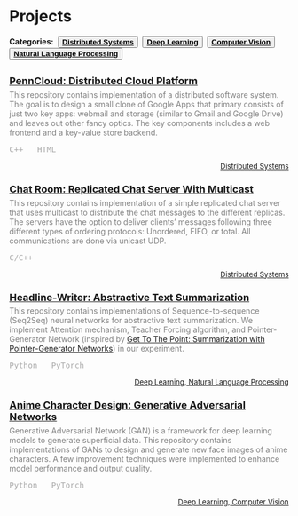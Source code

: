 # Projects


<link rel="stylesheet" href="/projects.css">
<link rel="stylesheet" href="https://cdnjs.cloudflare.com/ajax/libs/font-awesome/4.7.0/css/font-awesome.min.css">

<!-- {{< image width=100% src="/img/projects/penn-cloud/featured-image-alt1.JPG" >}} -->

<!-- Page Container -->
<div class="w3-content w3-margin-top" style="max-width:1400px;">

<p style="color:inherit;font-size:14px;margin-top: 1.0em;margin-bottom: 2.0em"><i class="fa fa-tags fa-fw"></i> <b>Categories:</b>&nbsp;&nbsp;<button class="button button1"><b><a href="/tags/distributed-systems" style="color:inherit;">Distributed Systems</a></b></button>&nbsp;&nbsp;<button class="button button1"><b><a href="/tags/deep-learning" style="color:inherit;">Deep Learning</a></b></button>&nbsp;&nbsp;<button class="button button1"><b><a href="/tags/computer-vision" style="color:inherit;">Computer Vision</a></b></button>&nbsp;&nbsp;<button class="button button1"><b><a href="/tags/natural-language-processing" style="color:inherit;">Natural Language Processing</a></b></button>

<!-- The Grid -->
<div class="w3-row-padding">

<div class="w3-half">
<!-- <div class="w3-col"> -->
<div class="w3-container w3-card w3-margin-bottom w3-border w3-round w3-hover-border-cyan">
<!-- <div class="w3-panel w3-border w3-round w3-hover-border-cyan"> -->
<div class="w3-container">
<p style="text-align:left;font-size:36px;margin-top: 0.55em;margin-bottom: 0.5em"><a href="/penn-cloud/"><i class="fa fa-folder-o fa-fw"></i></a>
	<span style="float:right;color:darkgray;font-size:20px">
    	<!-- <a href="/penn-cloud/"><i class="fa fa-external-link fa-fw"></i></a> -->
    	<i class="fa fa-github fa-fw"></i>
    	<i class="fa fa-file-pdf-o fa-fw"></i>
    	<a href="/penn-cloud/"><i class="fa fa-external-link-square fa-fw"></i></a>
	</span></p>
<!-- <p style="color:darkgray;font-size:14px;margin-top: 2.0em;margin-bottom: -0.5em">December 2021</p> -->
<h3><a href="/penn-cloud/" style="color: inherit;font-size:18px">PennCloud: Distributed Cloud Platform</a></h3>
<!-- <p style="color:darkgray;font-size:15px;margin-top: -0.5em"><i class="fa fa-user-circle fa-fw"></i><a href="/"> Roy Wu</a>, Thomas Donnelly, Katrina Ashton, Jacob Glenn</p> -->
<p style="color:gray;font-size:14px;margin-top: -0.75em">This repository contains implementation of a distributed software system. The goal is to design a small clone of Google Apps that primary consists of just two key apps: webmail and storage (similar to Gmail and Google Drive) and leaves out other fancy optics. The key components includes a web frontend and a key-value store backend.</p>
<!-- <p style="text-align:right;font-family:inherit;color:inherit;font-size:13px;margin-top: 0.75em;margin-bottom: -0.25em"><i class="fa fa-tags fa-fw"></i><a href="/tags/distributed-systems/" style="color:inherit;"> Distributed Systems</a>
	<span style="float:left;font-family:monospace;color:darkgray;font-size:14px">
        C++&nbsp;&nbsp;&nbsp;HTML
    </span></p><br> -->
<p style="font-family:monospace;color:darkgray;font-size:14px">C++&nbsp;&nbsp;&nbsp;HTML</p>
<p style="text-align:right;font-family:inherit;color:inherit;font-size:13px;margin-top: 0.5em;margin-bottom: 1.75em"><i class="fa fa-tags fa-fw"></i><a href="/tags/distributed-systems/" style="color:inherit;"> Distributed Systems</a></p>
<!-- <p style="text-align: right;color:inherit;font-size:13px;margin-top: -1.0em;margin-bottom: 0.25em"><i class="fa fa-tags fa-fw"></i><a href="/tags/distributed-systems/" style="color:inherit;"> Distributed Systems</a></p> -->
<!-- <a href="/penn-cloud/" style="color:inherit;"><button class="button button2"><b>blog</b></button></a> 
<button class="button button4"><b><span style="color:lightgray;">paper</span></b></button>
<button class="button button4"><b><span style="color:lightgray;">code</span></b></button> -->
<!-- <br><br> -->
<!-- <hr> -->
</div>
</div>
</div>

<div class="w3-half">
<!-- <div class="w3-col"> -->

<div class="w3-container w3-card w3-margin-bottom w3-border w3-round w3-hover-border-cyan">
<!-- <div class="w3-panel w3-border w3-round w3-hover-border-cyan"> -->
<div class="w3-container">
<p style="text-align:left;font-size:36px;margin-top: 0.55em;margin-bottom: 0.5em"><a href="/chat-server"><i class="fa fa-folder-o fa-fw"></i></a>
	<span style="float:right;color:darkgray;font-size:20px">
    	<!-- <a href="/artificial-anime-character-design/"><i class="fa fa-external-link fa-fw"></i></a> -->
<!--     	<a href=""><i class="fa fa-github fa-fw"></i></a>
    	<a href=""><i class="fa fa-file-pdf-o fa-fw"></i></a>
    	<a href=""><i class="fa fa-external-link-square fa-fw"></i></a> -->
    	<i class="fa fa-github fa-fw"></i>
    	<i class="fa fa-file-pdf-o fa-fw"></i>
    	<a href="/chat-server/"><i class="fa fa-external-link-square fa-fw"></i></a>
	</span></p>
<!-- <p style="color:darkgray;font-size:14px;margin-top: 2.0em;margin-bottom: -0.5em">May 2020</p> -->
<h3><a href="/chat-server/" style="color: inherit;font-size:18px">Chat Room: Replicated Chat Server With Multicast</a></h3>
<!-- <p style="color:darkgray;font-size:15px;margin-top: -0.5em"><i class="fa fa-user-circle fa-fw"></i><a href="/"> Roy Wu</a>, Henglin Wu, Ruilin Zhao, Chenyuan Li</p> -->
<p style="color:gray;font-size:14px;margin-top: -0.75em">This repository contains implementation of a simple replicated chat server that uses multicast to distribute the chat messages to the different replicas. The servers have the option to deliver
clients’ messages following three different types of ordering protocols: Unordered, FIFO, or total. All communications are done via unicast UDP.</p>
<!-- <p style="text-align:right;font-family:inherit;color:inherit;font-size:13px;margin-top: 0.75em;margin-bottom: -0.25em"><i class="fa fa-tags fa-fw"></i><a href="/tags/deep-learning/" style="color:inherit;"> Deep Learning</a>,<a href="/tags/computer-vision/" style="color: inherit;"> Computer Vision</a>
	<span style="float:left;font-family:monospace;color:darkgray;font-size:14px">
        Python&nbsp;&nbsp;&nbsp;PyTorch
    </span></p><br> -->
<p style="font-family:monospace;color:darkgray;font-size:14px">C/C++</p>
<p style="text-align:right;font-family:inherit;color:inherit;font-size:13px;margin-top: 0.5em;margin-bottom: 1.75em"><i class="fa fa-tags fa-fw"></i><a href="/tags/distributed-systems/" style="color:inherit;"> Distributed Systems</a></p>  
<!-- <p style="text-align: right;color:inherit;font-size:13px;margin-top: -1.0em;margin-bottom: 0.25em"><i class="fa fa-tags fa-fw"></i><a href="/tags/deep-learning/" style="color:inherit;"> Deep Learning</a>,<a href="/tags/natural-language-processing/" style="color:inherit;"> Natural Language Processing</a></p> -->
<!-- <a href="/artificial-anime-character-design/" style="color:inherit;"><button class="button button2"><b>blog</b></button></a> 
<a href="/artificial-anime-character-design/report.pdf" style="color:inherit;" target="_blank"><button class="button button2"><b>paper</b></button></a> 
<a href="https://github.com/roynwu/Artificial-Anime-Character-Design" style="color:inherit;" target="_blank"><button class="button button2"><b>code</b></button></a> 
<br><br> -->
<!-- <hr> -->
</div>
</div>
</div>
</div>

<!-- The Grid -->
<div class="w3-row-padding">

<!-- <div class="w3-col"> -->
<div class="w3-half">
<div class="w3-container w3-card w3-margin-bottom w3-border w3-round w3-hover-border-cyan">
<!-- <div class="w3-panel w3-border w3-round w3-hover-border-cyan"> -->
<div class="w3-container">
<p style="text-align:left;font-size:36px;margin-top: 0.55em;margin-bottom: 0.5em"><a href="/headline-writer/"><i class="fa fa-folder-o fa-fw"></i></a>
	<span style="float:right;color:darkgray;font-size:20px">
    	<!-- <a href="/headline-writer/"><i class="fa fa-external-link fa-fw"></i></a> -->
    	<a href="https://github.com/roynwu/Headline-Writer"><i class="fa fa-github fa-fw"></i></a>
    	<a href="/headline-writer/report.pdf"><i class="fa fa-file-pdf-o fa-fw"></i></a>
    	<a href="/headline-writer/"><i class="fa fa-external-link-square fa-fw"></i></a>
	</span></p>
<!-- <p style="color:darkgray;font-size:14px;margin-top: 2.0em;margin-bottom: -0.5em">May 2020</p> -->
<h3><a href="/headline-writer/" style="color: inherit;font-size:18px">Headline-Writer: Abstractive Text Summarization</a></h3>
<!-- <p style="color:darkgray;font-size:15px;margin-top: -0.5em"><i class="fa fa-user-circle fa-fw"></i><a href="/"> Roy Wu</a>, Henglin Wu, Ruilin Zhao, Chenyuan Li</p> -->
<p style="color:gray;font-size:14px;margin-top: -0.75em">This repository contains implementations of Sequence-to-sequence (Seq2Seq) neural networks for abstractive text summarization. We implement Attention mechanism, Teacher Forcing algorithm, and Pointer-Generator Network (inspired by <a href="https://arxiv.org/abs/1704.04368">Get To The Point: Summarization with Pointer-Generator Networks</a>) in our experiment.</p>
<!-- <p style="text-align:right;font-family:inherit;color:inherit;font-size:13px;margin-top: 0.75em;margin-bottom: -0.25em"><i class="fa fa-tags fa-fw"></i><a href="/tags/deep-learning/" style="color:inherit;"> Deep Learning</a>,<a href="/tags/natural-language-processing/" style="color:inherit;"> Natural Language Processing</a>
	<span style="float:left;font-family:monospace;color:darkgray;font-size:14px">
        Python&nbsp;&nbsp;&nbsp;PyTorch
    </span></p><br> -->
<p style="font-family:monospace;color:darkgray;font-size:14px">Python&nbsp;&nbsp;&nbsp;PyTorch</p>
<p style="text-align:right;font-family:inherit;color:inherit;font-size:13px;margin-top: 0.5em;margin-bottom: 1.75em"><i class="fa fa-tags fa-fw"></i><a href="/tags/deep-learning/" style="color:inherit;"> Deep Learning</a>,<a href="/tags/natural-language-processing/" style="color:inherit;"> Natural Language Processing</a></p>
<!-- <p style="text-align: right;color:inherit;font-size:13px;margin-top: -1.0em;margin-bottom: 0.25em"><i class="fa fa-tags fa-fw"></i><a href="/tags/deep-learning/" style="color:inherit;"> Deep Learning</a>,<a href="/tags/natural-language-processing/" style="color:inherit;"> Natural Language Processing</a></p> -->
<!-- <a href="/headline-writer/" style="color:inherit;"><button class="button button2"><b>blog</b></button></a> 
<a href="/headline-writer/report.pdf" style="color:inherit;" target="_blank"><button class="button button2"><b>paper</b></button></a> 
<a href="https://github.com/roynwu/Headline-Writer" style="color:inherit;" target="_blank"><button class="button button2"><b>code</b></button></a> 
<br><br> -->
<!-- <hr> -->
</div>
</div>
</div>

<!-- <div class="w3-col"> -->
<div class="w3-half">
<div class="w3-container w3-card w3-margin-bottom w3-border w3-round w3-hover-border-cyan">
<!-- <div class="w3-panel w3-border w3-round w3-hover-border-cyan"> -->
<div class="w3-container">
<p style="text-align:left;font-size:36px;margin-top: 0.55em;margin-bottom: 0.5em"><a href="/artificial-anime-character-design/"><i class="fa fa-folder-o fa-fw"></i></a>
	<span style="float:right;color:darkgray;font-size:20px">
    	<!-- <a href="/artificial-anime-character-design/"><i class="fa fa-external-link fa-fw"></i></a> -->
    	<a href="https://github.com/roynwu/Artificial-Anime-Character-Design"><i class="fa fa-github fa-fw"></i></a>
    	<a href="/artificial-anime-character-design/report.pdf"><i class="fa fa-file-pdf-o fa-fw"></i></a>
    	<a href="/artificial-anime-character-design/"><i class="fa fa-external-link-square fa-fw"></i></a>
	</span></p>
<!-- <p style="color:darkgray;font-size:14px;margin-top: 2.0em;margin-bottom: -0.5em">May 2020</p> -->
<h3><a href="/artificial-anime-character-design/" style="color: inherit;font-size:18px">Anime Character Design: Generative Adversarial Networks</a></h3>
<!-- <p style="color:darkgray;font-size:15px;margin-top: -0.5em"><i class="fa fa-user-circle fa-fw"></i><a href="/"> Roy Wu</a>, Henglin Wu, Ruilin Zhao, Chenyuan Li</p> -->
<p style="color:gray;font-size:14px;margin-top: -0.75em">Generative Adversarial Network (GAN) is a framework for deep learning models to generate superficial data. This repository contains implementations of GANs to design and generate new face images of anime characters. A few improvement techniques were implemented to enhance model performance and output quality.</p>
<!-- <p style="text-align:right;font-family:inherit;color:inherit;font-size:13px;margin-top: 0.75em;margin-bottom: -0.25em"><i class="fa fa-tags fa-fw"></i><a href="/tags/deep-learning/" style="color:inherit;"> Deep Learning</a>,<a href="/tags/computer-vision/" style="color: inherit;"> Computer Vision</a>
	<span style="float:left;font-family:monospace;color:darkgray;font-size:14px">
        Python&nbsp;&nbsp;&nbsp;PyTorch
    </span></p><br> -->
<p style="font-family:monospace;color:darkgray;font-size:14px">Python&nbsp;&nbsp;&nbsp;PyTorch</p>
<p style="text-align:right;font-family:inherit;color:inherit;font-size:13px;margin-top: 0.5em;margin-bottom: 1.75em"><i class="fa fa-tags fa-fw"></i><a href="/tags/deep-learning/" style="color:inherit;"> Deep Learning</a>,<a href="/tags/computer-vision/" style="color:inherit;"> Computer Vision</a></p>    
<!-- <p style="text-align: right;color:inherit;font-size:13px;margin-top: -1.0em;margin-bottom: 0.25em"><i class="fa fa-tags fa-fw"></i><a href="/tags/deep-learning/" style="color:inherit;"> Deep Learning</a>,<a href="/tags/natural-language-processing/" style="color:inherit;"> Natural Language Processing</a></p> -->
<!-- <a href="/artificial-anime-character-design/" style="color:inherit;"><button class="button button2"><b>blog</b></button></a> 
<a href="/artificial-anime-character-design/report.pdf" style="color:inherit;" target="_blank"><button class="button button2"><b>paper</b></button></a> 
<a href="https://github.com/roynwu/Artificial-Anime-Character-Design" style="color:inherit;" target="_blank"><button class="button button2"><b>code</b></button></a> 
<br><br> -->
<!-- <hr> -->
</div>
</div>
</div>
</div>

<!-- End Grid -->
</div>

<!-- End Page Container -->
</div>

<!-- {{< image width=100% src="/img/projects/penn-cloud/featured-image-alt1.JPG" >}} -->

<footer class="w3-container w3-center w3-margin-top">
  <i class="fa fa-test w3-hover-opacity"></i>
  <p style="font-size:14px;margin-top:1.05em">&nbsp;</p>
  <br><br>
</footer>
